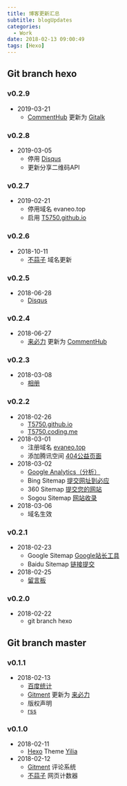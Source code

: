 ```yaml
---
title: 博客更新汇总
subtitle: blogUpdates
categories:
  - Work
date: 2018-02-13 09:00:49
tags: [Hexo]
---
```

## Git branch hexo
### v0.2.9

<!-- more -->

- 2019-03-21
    - [CommentHub](https://commenthub.github.io/) 更新为 [Gitalk](https://github.com/gitalk/gitalk)

### v0.2.8
- 2019-03-05
    - 停用 [Disqus](https://disqus.com/profile/login/)
    - 更新分享二维码API

### v0.2.7
- 2019-02-21
    - 停用域名 evaneo.top
	- 启用 [T5750.github.io](https://T5750.github.io)

### v0.2.6
- 2018-10-11
    - [不蒜子](http://busuanzi.ibruce.info/) 域名更新

### v0.2.5
- 2018-06-28
    - [Disqus](https://disqus.com/profile/login/)

### v0.2.4
- 2018-06-27
    - [来必力](https://livere.com/login_form) 更新为 [CommentHub](https://commenthub.github.io/)

### v0.2.3
- 2018-03-08
    - [相册](/photos/index.html)

### v0.2.2
- 2018-02-26
    - [T5750.github.io](https://T5750.github.io)
    - [T5750.coding.me](http://T5750.coding.me)
- 2018-03-01
    - 注册域名 [evaneo.top](http://evaneo.top)
    - 添加腾讯空间 [404公益页面](/404.html)
- 2018-03-02
    - [Google Analytics（分析）](https://analytics.google.com)
    - Bing Sitemap [提交网址到必应](https://www.bing.com/toolbox/submit-site-url)
    - 360 Sitemap [提交您的网站](http://info.so.com/site_submit.html)
    - Sogou Sitemap [网站收录](https://fankui.sogou.com/index.php/web/web/index)
- 2018-03-06
    - 域名生效

### v0.2.1
- 2018-02-23
    - Google Sitemap [Google站长工具](https://www.google.com/webmasters/tools/home?hl=zh-CN)
    - Baidu Sitemap [链接提交](https://ziyuan.baidu.com/linksubmit/url)
- 2018-02-25
    - [留言板](/comments/index.html)

### v0.2.0
- 2018-02-22
    - git branch hexo

## Git branch master
### v0.1.1
- 2018-02-13
    - [百度统计](https://tongji.baidu.com/web/welcome/login)
    - [Gitment](https://github.com/imsun/gitment) 更新为 [来必力](https://livere.com/login_form)
    - 版权声明
    - [rss](/atom.xml)

### v0.1.0
- 2018-02-11
    - [Hexo](https://hexo.io/zh-cn) Theme [Yilia](https://github.com/litten/hexo-theme-yilia)
- 2018-02-12
    - [Gitment](https://github.com/imsun/gitment) 评论系统
    - [不蒜子](http://busuanzi.ibruce.info/) 网页计数器